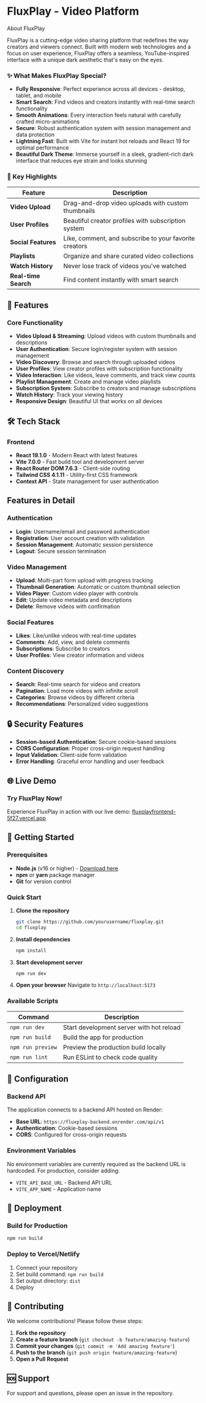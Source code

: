 # FluxPlay - Video Platform

About FluxPlay

FluxPlay is a cutting-edge video sharing platform that redefines the way creators and viewers connect. Built with modern web technologies and a focus on user experience, FluxPlay offers a seamless, YouTube-inspired interface with a unique dark aesthetic that's easy on the eyes.

### ✨ What Makes FluxPlay Special?

- **Fully Responsive**: Perfect experience across all devices - desktop, tablet, and mobile
- **Smart Search**: Find videos and creators instantly with real-time search functionality
- **Smooth Animations**: Every interaction feels natural with carefully crafted micro-animations
- **Secure**: Robust authentication system with session management and data protection
- **Lightning Fast**: Built with Vite for instant hot reloads and React 19 for optimal performance
- **Beautiful Dark Theme**: Immerse yourself in a sleek, gradient-rich dark interface that reduces eye strain and looks stunning

### 🚀 Key Highlights

| Feature                    | Description                                            |
| -------------------------- | ------------------------------------------------------ |
| **Video Upload**     | Drag-and-drop video uploads with custom thumbnails     |
| **User Profiles**    | Beautiful creator profiles with subscription system    |
| **Social Features**  | Like, comment, and subscribe to your favorite creators |
| **Playlists**        | Organize and share curated video collections           |
| **Watch History**    | Never lose track of videos you've watched              |
| **Real-time Search** | Find content instantly with smart search               |

## 🚀 Features

### Core Functionality

- **Video Upload & Streaming**: Upload videos with custom thumbnails and descriptions
- **User Authentication**: Secure login/register system with session management
- **Video Discovery**: Browse and search through uploaded videos
- **User Profiles**: View creator profiles with subscription functionality
- **Video Interaction**: Like videos, leave comments, and track view counts
- **Playlist Management**: Create and manage video playlists
- **Subscription System**: Subscribe to creators and manage subscriptions
- **Watch History**: Track your viewing history
- **Responsive Design**: Beautiful UI that works on all devices

## 🛠️ Tech Stack

### Frontend

- **React 19.1.0** - Modern React with latest features
- **Vite 7.0.0** - Fast build tool and development server
- **React Router DOM 7.6.3** - Client-side routing
- **Tailwind CSS 4.1.11** - Utility-first CSS framework
- **Context API** - State management for user authentication

## Features in Detail

### Authentication

- **Login**: Username/email and password authentication
- **Registration**: User account creation with validation
- **Session Management**: Automatic session persistence
- **Logout**: Secure session termination

### Video Management

- **Upload**: Multi-part form upload with progress tracking
- **Thumbnail Generation**: Automatic or custom thumbnail selection
- **Video Player**: Custom video player with controls
- **Edit**: Update video metadata and descriptions
- **Delete**: Remove videos with confirmation

### Social Features

- **Likes**: Like/unlike videos with real-time updates
- **Comments**: Add, view, and delete comments
- **Subscriptions**: Subscribe to creators
- **User Profiles**: View creator information and videos

### Content Discovery

- **Search**: Real-time search for videos and creators
- **Pagination**: Load more videos with infinite scroll
- **Categories**: Browse videos by different criteria
- **Recommendations**: Personalized video suggestions

## 🔒 Security Features

- **Session-based Authentication**: Secure cookie-based sessions
- **CORS Configuration**: Proper cross-origin request handling
- **Input Validation**: Client-side form validation
- **Error Handling**: Graceful error handling and user feedback

## 🌐 Live Demo

### Try FluxPlay Now!

Experience FluxPlay in action with our live demo: [fluxplayfrontend-5f27.vercel.app](https://fluxplayfrontend-5f27.vercel.app/)

## 🚀 Getting Started

### Prerequisites

- **Node.js** (v16 or higher) - [Download here](https://nodejs.org/)
- **npm** or **yarn** package manager
- **Git** for version control

### Quick Start

1. **Clone the repository**

   ```bash
   git clone https://github.com/yourusername/fluxplay.git
   cd fluxplay
   ```
2. **Install dependencies**

   ```bash
   npm install
   ```
3. **Start development server**

   ```bash
   npm run dev
   ```
4. **Open your browser**
   Navigate to `http://localhost:5173`

### Available Scripts

| Command             | Description                              |
| ------------------- | ---------------------------------------- |
| `npm run dev`     | Start development server with hot reload |
| `npm run build`   | Build the app for production             |
| `npm run preview` | Preview the production build locally     |
| `npm run lint`    | Run ESLint to check code quality         |

## 🔧 Configuration

### Backend API

The application connects to a backend API hosted on Render:

- **Base URL**: `https://fluxplay-backend.onrender.com/api/v1`
- **Authentication**: Cookie-based sessions
- **CORS**: Configured for cross-origin requests

### Environment Variables

No environment variables are currently required as the backend URL is hardcoded. For production, consider adding:

- `VITE_API_BASE_URL` - Backend API URL
- `VITE_APP_NAME` - Application name

## 🚀 Deployment

### Build for Production

```bash
npm run build
```

### Deploy to Vercel/Netlify

1. Connect your repository
2. Set build command: `npm run build`
3. Set output directory: `dist`
4. Deploy

## 🤝 Contributing

We welcome contributions! Please follow these steps:

1. **Fork the repository**
2. **Create a feature branch** (`git checkout -b feature/amazing-feature`)
3. **Commit your changes** (`git commit -m 'Add amazing feature'`)
4. **Push to the branch** (`git push origin feature/amazing-feature`)
5. **Open a Pull Request**

## 🆘 Support

For support and questions, please open an issue in the repository.
